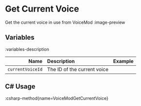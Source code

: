 # Get Current Voice

Get the current voice in use from VoiceMod
:image-preview

## Variables

:variables-description

|             Name | Description                 | Example |
|-----------------:|:----------------------------|:--------|
| `currentVoiceId` | The ID of the current voice |         |

## C# Usage

:csharp-method{name=VoiceModGetCurrentVoice}
